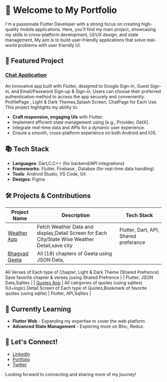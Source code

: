 # 👋 Welcome to My Portfolio

I'm a passionate Flutter Developer with a strong focus on creating high-quality mobile applications. Here, you’ll find my main project, showcasing my skills in cross-platform development, UI/UX design, and state management, My aim is to build user-friendly applications that solve real-world problems with user friendly UI.

## 🌟 Featured Project

### [Chat Application](https://github.com/Radhi1228/chat_app)
An innovative app built with Flutter, designed to Google Sign-in, Guest Sign-in, and Email/Password Sign-up & Sign-in. 
Users can choose their preferred authentication method to access the app securely and conveniently. 
ProfilePage , Light & Dark Themes,Splash Screen, ChatPage for Each Use. This project highlights my ability to:

- **Craft responsive, engaging UIs** with Flutter.
- Implement efficient state management using [e.g., Provider, GetX].
- Integrate real-time data and APIs for a dynamic user experience.
- Ensure a smooth, cross-platform experience on both Android and iOS.

## 📚 Tech Stack

- **Languages**: Dart,C,C++ (for backend/API integrations)
- **Frameworks**: Flutter, Firebase , Databse (for real-time data handling)
- **Tools**: Android Studio, VS Code, Git
- **Designs**: Figma

## 🛠 Projects & Contributions

| Project Name          | Description                                                 | Tech Stack     |
|-----------------------|-------------------------------------------------------------|----------------|
| [Weather App](https://github.com/Radhi1228/Sky_scapper)     | Fetch Weather Data and display,Detail Screen for Each City/State Wise Weather Detail,save city| Flutter, Dart, API, Shared preferance |
| [Bhagvad Geeta](https://github.com/Radhi1228/Bhagvad_Geeta)     | All (18) chapters of Geeta using JSON Data,
All Verses of Each type of Chapter,
Light & Dark Theme (Shared Prefrence)
Save favorite chapter & verses (using Shared Prefrence )     | Flutter, JSON Data,Sqlites |
| [Quotes App](https://github.com/Radhi1228/DB_miner)     | All catrgories of quotes (using sqlites) (UI+logic) 
Detail Screen of Each type of Quotes,Bookmark of favorite quotes (using sqlite) 
 | Flutter, API,Sqlites |

## 🌱 Currently Learning

- **Flutter Web** - Expanding my expertise to cover the web platform.
- **Advanced State Management** - Exploring more on Bloc, Redux.
  
## 🤝 Let's Connect!

- [LinkedIn](https://www.linkedin.com/in/yourprofile)
- [Portfolio](https://yourportfolio.com)
- [Twitter](https://twitter.com/yourprofile)

Looking forward to connecting and sharing more of my journey!

